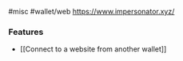 #misc #wallet/web
https://www.impersonator.xyz/

### Features
- [[Connect to a website from another wallet]]